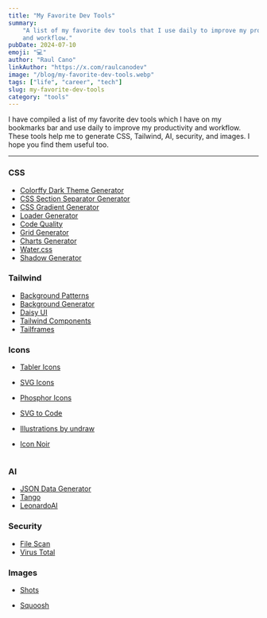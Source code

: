 ```yaml
---
title: "My Favorite Dev Tools"
summary:
    "A list of my favorite dev tools that I use daily to improve my productivity
    and workflow."
pubDate: 2024-07-10
emoji: "💻"
author: "Raul Cano"
linkAuthor: "https://x.com/raulcanodev"
image: "/blog/my-favorite-dev-tools.webp"
tags: ["life", "career", "tech"]
slug: my-favorite-dev-tools
category: "tools"
---
```


I have compiled a list of my favorite dev tools which I have on my bookmarks bar
and use daily to improve my productivity and workflow. These tools help me to
generate CSS, Tailwind, AI, security, and images. I hope you find them useful
too.

---

<div class="w-100 flex flex-row flex-wrap justify-between">
    <div class="">

### CSS

-   [Colorffy Dark Theme Generator](https://colorffy.com/dark-theme-generator)
-   [CSS Section Separator Generator](https://wweb.dev/resources/css-separator-generator)
-   [CSS Gradient Generator](https://cssgradient.io/)
-   [Loader Generator](https://cssloaders.github.io/)
-   [Code Quality](https://www.projectwallace.com/css-code-quality)
-   [Grid Generator](https://cssgrid-generator.netlify.app/)
-   [Charts Generator](https://chartscss.org/)
-   [Water.css](https://watercss.kognise.dev/) 
-   [Shadow Generator](https://www.joshwcomeau.com/shadow-palette/)

### Tailwind

-   [Background Patterns](https://www.heropatterns.com/)
-   [Background Generator](https://bg.ibelick.com/)
-   [Daisy UI](https://daisyui.com/)
-   [Tailwind Components](https://tailwindcomponents.com/)
-   [Tailframes](https://www.tailframes.com/components/accordion) 
### Icons

-   [Tabler Icons](https://tabler.io/icons)
-   [SVG Icons](https://icons8.com/icons/set/flask-logo)
-   [Phosphor Icons](https://phosphoricons.com/)
-   [SVG to Code](https://nikitahl.github.io/svg-2-code/)
-   [Illustrations by undraw](https://undraw.co/illustrations)
-   [Icon Noir](https://iconoir.com/)

      </div>
      <div class="column">

### AI

-   [JSON Data Generator](https://www.jsondataai.com/)
-   [Tango](https://app.tango.us/sign-in)
-   [LeonardoAI](https://leonardo.ai/)

### Security

-   [File Scan](https://www.filescan.io/scan)
-   [Virus Total](https://www.virustotal.com/gui/home/upload)

### Images

-   [Shots](https://shots.so/)
-   [Squoosh](https://squoosh.app/)


    </div>
</div>

